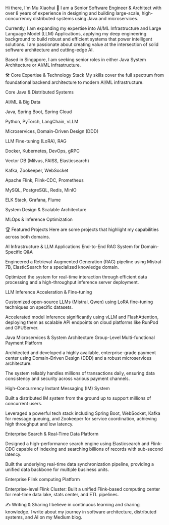Hi there, I'm Mu Xiaohui 👋
I am a Senior Software Engineer & Architect with over 8 years of experience in designing and building large-scale, high-concurrency distributed systems using Java and microservices.

Currently, I am expanding my expertise into AI/ML Infrastructure and Large Language Model (LLM) Applications, applying my deep engineering background to build robust and efficient systems that power intelligent solutions. I am passionate about creating value at the intersection of solid software architecture and cutting-edge AI.

Based in Singapore, I am seeking senior roles in either Java System Architecture or AI/ML Infrastructure.

🛠️ Core Expertise & Technology Stack
My skills cover the full spectrum from foundational backend architecture to modern AI/ML infrastructure.

Core Java & Distributed Systems

AI/ML & Big Data

Java, Spring Boot, Spring Cloud

Python, PyTorch, LangChain, vLLM

Microservices, Domain-Driven Design (DDD)

LLM Fine-tuning (LoRA), RAG

Docker, Kubernetes, DevOps, gRPC

Vector DB (Milvus, FAISS, Elasticsearch)

Kafka, Zookeeper, WebSocket

Apache Flink, Flink-CDC, Prometheus

MySQL, PostgreSQL, Redis, MinIO

ELK Stack, Grafana, Flume

System Design & Scalable Architecture

MLOps & Inference Optimization

🏆 Featured Projects
Here are some projects that highlight my capabilities across both domains.

AI Infrastructure & LLM Applications
End-to-End RAG System for Domain-Specific Q&A

Engineered a Retrieval-Augmented Generation (RAG) pipeline using Mistral-7B, ElasticSearch for a specialized knowledge domain.

Optimized the system for real-time interaction through efficient data processing and a high-throughput inference server deployment.

LLM Inference Acceleration & Fine-tuning

Customized open-source LLMs (Mistral, Qwen) using LoRA fine-tuning techniques on specific datasets.

Accelerated model inference significantly using vLLM and FlashAttention, deploying them as scalable API endpoints on cloud platforms like RunPod and GPUServer.

Java Microservices & System Architecture
Group-Level Multi-functional Payment Platform

Architected and developed a highly available, enterprise-grade payment center using Domain-Driven Design (DDD) and a robust microservices architecture.

The system reliably handles millions of transactions daily, ensuring data consistency and security across various payment channels.

High-Concurrency Instant Messaging (IM) System

Built a distributed IM system from the ground up to support millions of concurrent users.

Leveraged a powerful tech stack including Spring Boot, WebSocket, Kafka for message queuing, and Zookeeper for service coordination, achieving high throughput and low latency.

Enterprise Search & Real-Time Data Platform

Designed a high-performance search engine using Elasticsearch and Flink-CDC capable of indexing and searching billions of records with sub-second latency.

Built the underlying real-time data synchronization pipeline, providing a unified data backbone for multiple business units.

Enterprise Flink computing Platform

Enterprise-level Flink Cluster: Built a unified Flink-based computing center for real-time data lake, stats center, and ETL pipelines.

✍️ Writing & Sharing
I believe in continuous learning and sharing knowledge. I write about my journey in software architecture, distributed systems, and AI on my Medium blog.
